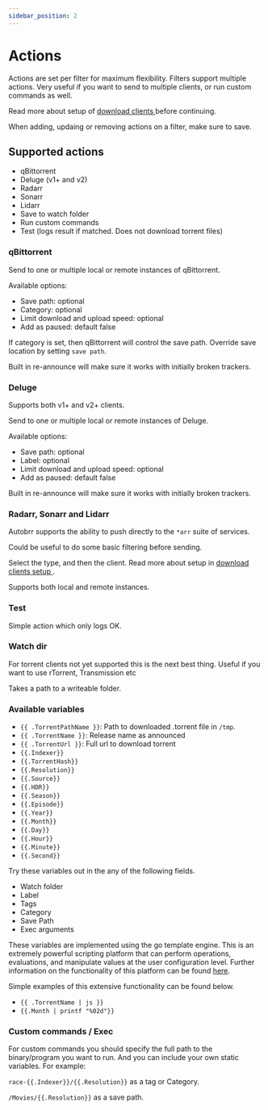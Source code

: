 ```yaml
---
sidebar_position: 2
---
```


# Actions

Actions are set per filter for maximum flexibility. Filters support multiple actions. Very useful if you want to send to multiple clients, or run custom commands as well.

Read more about setup of [ download clients ](../configuration/download-clients ) before continuing.

When adding, updaing or removing actions on a filter, make sure to save.

## Supported actions

  * qBittorrent
  * Deluge (v1+ and v2)
  * Radarr
  * Sonarr
  * Lidarr
  * Save to watch folder
  * Run custom commands
  * Test (logs result if matched. Does not download torrent files)

### qBittorrent

Send to one or multiple local or remote instances of qBittorrent.

Available options:
* Save path: optional
* Category: optional
* Limit download and upload speed: optional
* Add as paused: default false

If category is set, then qBittorrent will control the save path. Override save location by setting `save path`.

Built in re-announce will make sure it works with initially broken trackers.

### Deluge

Supports both v1+ and v2+ clients.

Send to one or multiple local or remote instances of Deluge.

Available options:
* Save path: optional
* Label: optional
* Limit download and upload speed: optional
* Add as paused: default false

Built in re-announce will make sure it works with initially broken trackers.

### Radarr, Sonarr and Lidarr

Autobrr supports the ability to push directly to the `*arr` suite of services.

Could be useful to do some basic filtering before sending.

Select the type, and then the client. Read more about setup in [ download clients setup ](../configuration/download-clients ).

Supports both local and remote instances.

### Test

Simple action which only logs OK.

### Watch dir

For torrent clients not yet supported this is the next best thing. Useful if you want to use rTorrent, Transmission etc

Takes a path to a writeable folder.

### Available variables

  - `{{ .TorrentPathName }}`: Path to downloaded .torrent file in `/tmp`.
  - `{{ .TorrentName }}`: Release name as announced
  - `{{ .TorrentUrl }}`: Full url to download torrent
  - `{{.Indexer}}`
  - `{{.TorrentHash}}`
  - `{{.Resolution}}`
  - `{{.Source}}`
  - `{{.HDR}}`
  - `{{.Season}}`
  - `{{.Episode}}`
  - `{{.Year}}`
  - `{{.Month}}`
  - `{{.Day}}`
  - `{{.Hour}}`
  - `{{.Minute}}`
  - `{{.Second}}`

Try these variables out in the any of the following fields.

   - Watch folder
   - Label
   - Tags
   - Category
   - Save Path
   - Exec arguments

These variables are implemented using the go template engine. This is an extremely powerful scripting platform that can perform operations, evaluations, and manipulate values at the user configuration level. Further information on the functionality of this platform can be found [here](https://pkg.go.dev/text/template).

Simple examples of this extensive functionality can be found below.

   - `{{ .TorrentName | js }}`
   - `{{.Month | printf "%02d"}}`

### Custom commands / Exec

For custom commands you should specify the full path to the binary/program you want to run. And you can include your own static variables. For example:

`race-{{.Indexer}}/{{.Resolution}}` as a tag or Category.

`/Movies/{{.Resolution}}` as a save path.
